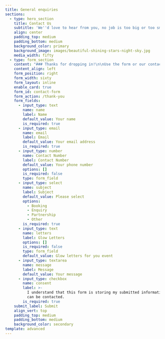 ```yaml
---
title: General enquiries
sections:
  - type: hero_section
    title: Contact Us
    subtitle: 'We''d love to hear from you, no job is too big or too small'
    align: center
    padding_top: medium
    padding_bottom: medium
    background_color: primary
    background_image: images/beautiful-shining-stars-night-sky.jpg
    media_width: fifty
  - type: form_section
    content: "### Thanks for dropping in!\n\nUse the form or our contact details below and we'll come back with answers to any of your questions.\_\n\n​Email -\_<hello@glowletter.co>\n\nPhone -\_[02 8073 8373](tel:6180738373)\n\n### Want first dibs?\n\nIf you would like to ensure the availability\_of your letters please use our [booking form](https://www.glowletter.co/book.html) and we will reserve them for you\n\n\n\n### General Enquiry\n\nHead on over to our [FAQ](https://www.glowletter.co/faq) to see if we've got any of your questions already answered - or just give us a message in the form.\n\n\n\n### Want to know more...\n\nLooking to franchise? Want to join the team? Curious about our product? Just want to say hi? Send through a message and we'll get back to you ASAP\n\n\n\n\n\n\n"
    content_align: left
    form_position: right
    form_width: sixty
    form_layout: inline
    enable_card: true
    form_id: contact-form
    form_action: /thank-you
    form_fields:
      - input_type: text
        name: name
        label: Name
        default_value: Your name
        is_required: true
      - input_type: email
        name: email
        label: Email
        default_value: Your email address
        is_required: true
      - input_type: number
        name: Contact Number
        label: Contact Number
        default_value: Your phone number
        options: []
        is_required: false
        type: form_field
      - input_type: select
        name: subject
        label: Subject
        default_value: Please select
        options:
          - Booking
          - Enquiry
          - Partnership
          - Other
        is_required: true
      - input_type: text
        name: letters
        label: Glow Letters
        options: []
        is_required: false
        type: form_field
        default_value: Glow letters for you event
      - input_type: textarea
        name: message
        label: Message
        default_value: Your message
      - input_type: checkbox
        name: consent
        label: >-
          I understand that this form is storing my submitted information so I
          can be contacted.
        is_required: true
    submit_label: Submit
    align_vert: top
    padding_top: medium
    padding_bottom: medium
    background_color: secondary
template: advanced
---
```

